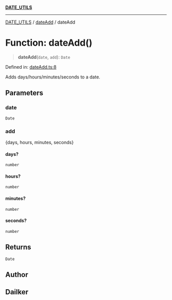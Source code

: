 [**DATE_UTILS**](../../README.md)

***

[DATE_UTILS](../../README.md) / [dateAdd](../README.md) / dateAdd

# Function: dateAdd()

> **dateAdd**(`date`, `add`): `Date`

Defined in: [dateAdd.ts:8](https://github.com/dailker/everyutil/blob/8aea75a123d1c8f9816646c45d1769cd1efa4eac/src/date/dateAdd.ts#L8)

Adds days/hours/minutes/seconds to a date.

## Parameters

### date

`Date`

### add

{days, hours, minutes, seconds}

#### days?

`number`

#### hours?

`number`

#### minutes?

`number`

#### seconds?

`number`

## Returns

`Date`

## Author

## Dailker
